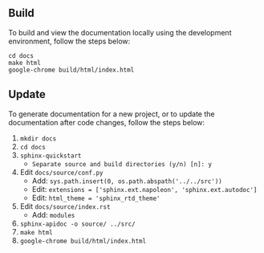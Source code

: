 ## Build
To build and view the documentation locally using the development environment, follow the steps below:
```
cd docs
make html
google-chrome build/html/index.html
```

## Update
To generate documentation for a new project, or to update the documentation after code changes, follow the steps below:

1. `mkdir docs`
2. `cd docs`
3. `sphinx-quickstart`
   - `Separate source and build directories (y/n) [n]: y`
4. Edit `docs/source/conf.py`
   - Add: `sys.path.insert(0, os.path.abspath('../../src'))`
   - Edit: `extensions = ['sphinx.ext.napoleon', 'sphinx.ext.autodoc']`
   - Edit: `html_theme = 'sphinx_rtd_theme'`
5. Edit `docs/source/index.rst`
   - Add: `modules`
6. `sphinx-apidoc -o source/ ../src/`
7. `make html`
8. `google-chrome build/html/index.html`
